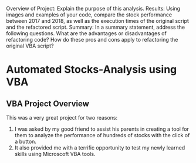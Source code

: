 Overview of Project: Explain the purpose of this analysis.
Results: Using images and examples of your code, compare the stock performance between 2017 and 2018, as well as the execution times of the original script and the refactored script.
Summary: In a summary statement, address the following questions.
What are the advantages or disadvantages of refactoring code?
How do these pros and cons apply to refactoring the original VBA script?


# Automated Stocks-Analysis using VBA

## VBA Project Overview
This was a very great project for two reasons:
1. I was asked by my good friend to assist his parents in creating a tool for them to analyze the performance of hundreds of stocks with the click of a button.
2. It also provided me with a terrific opportunity to test my newly learned skills using Microscoft VBA tools.
